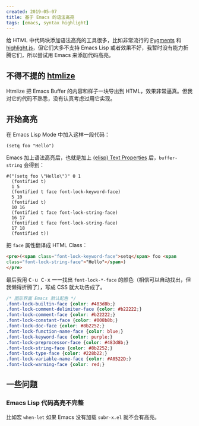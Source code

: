 ```yaml
---
created: 2019-05-07
title: 基于 Emacs 的语法高亮
tags: [emacs, syntax highlight]
---
```


给 HTML 中代码块添加语法高亮的工具很多，比如非常流行的 [Pygments](http://pygments.org/) 和 [highlight.js](https://highlightjs.org/)，但它们大多不支持 Emacs Lisp 或者效果不好，我暂时没有能力折腾它们，所以尝试用 Emacs 来添加代码高亮。

## 不得不提的 [htmlize](https://github.com/hniksic/emacs-htmlize)

Htmlize 把 Emacs Buffer 的内容和样子一块导出到 HTML，效果非常逼真。但我对它的代码不熟悉，没有认真考虑过用它实现。

## 开始高亮

在 Emacs Lisp Mode 中加入这样一段代码：

```emacs-lisp
(setq foo "Hello")
```

Emacs 加上语法高亮后，也就是加上 [(elisp) Text Properties](https://www.gnu.org/software/emacs/manual/html_node/elisp/Text-Properties.html) 后，`buffer-string` 会得到：


    #("(setq foo \"Hello\")" 0 1
      (fontified t)
      1 5
      (fontified t face font-lock-keyword-face)
      5 10
      (fontified t)
      10 16
      (fontified t face font-lock-string-face)
      16 17
      (fontified t face font-lock-string-face)
      17 18
      (fontified t))

把 `face` 属性翻译成 HTML Class：

```html
<pre>(<span class="font-lock-keyword-face">setq</span> foo <span
class="font-lock-string-face">"Hello"</span>)
</pre>
```

最后我用 <kbd>C-u C-x</kbd> 一一找出 `font-lock-*-face` 的颜色（相信可以自动找出，但我懒得折腾了），写成 CSS 就大功告成了。

```css
/* 图形界面 Emacs 默认配色 */
.font-lock-builtin-face {color: #483d8b;}
.font-lock-comment-delimiter-face {color: #b22222;}
.font-lock-comment-face {color: #b22222;}
.font-lock-constant-face {color: #008b8b;}
.font-lock-doc-face {color: #8b2252;}
.font-lock-function-name-face {color: blue;}
.font-lock-keyword-face {color: purple;}
.font-lock-preprocessor-face {color: #483d8b;}
.font-lock-string-face {color: #8b2252;}
.font-lock-type-face {color: #228b22;}
.font-lock-variable-name-face {color: #A0522D;}
.font-lock-warning-face {color: red;}
```

## 一些问题

### Emacs Lisp 代码高亮不完整

比如宏 `when-let` 如果 Emacs 没有加载 `subr-x.el` 就不会有高亮。
